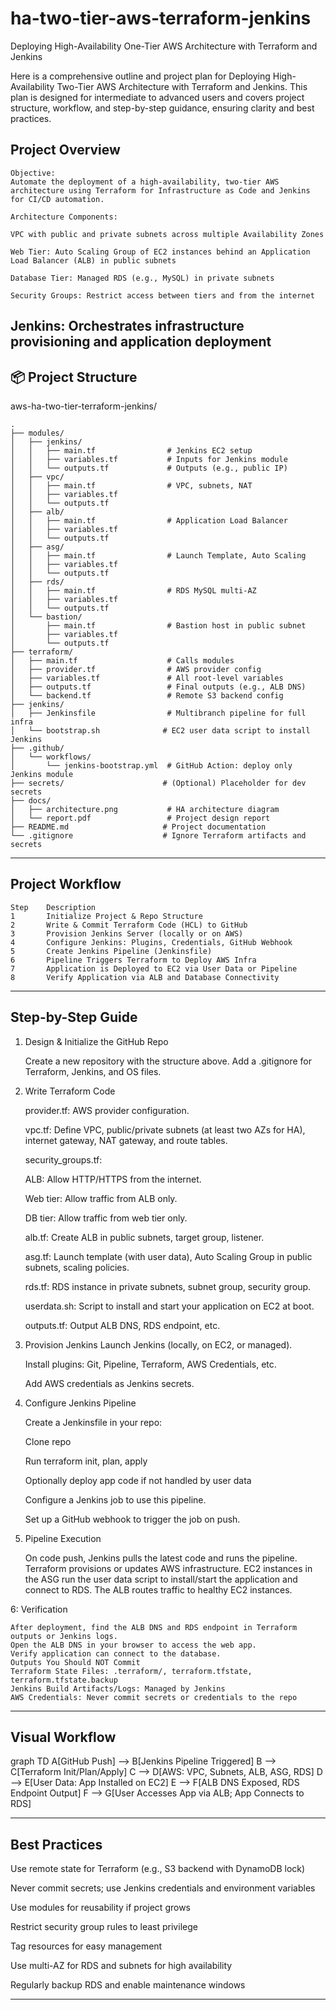 # ha-two-tier-aws-terraform-jenkins
Deploying High-Availability One-Tier AWS Architecture with Terraform and Jenkins

Here is a comprehensive outline and project plan for Deploying High-Availability Two-Tier AWS Architecture with Terraform and Jenkins. This plan is designed for intermediate to advanced users and covers project structure, workflow, and step-by-step guidance, ensuring clarity and best practices.

## Project Overview
    Objective:
    Automate the deployment of a high-availability, two-tier AWS architecture using Terraform for Infrastructure as Code and Jenkins for CI/CD automation.
    
    Architecture Components:
    
    VPC with public and private subnets across multiple Availability Zones
    
    Web Tier: Auto Scaling Group of EC2 instances behind an Application Load Balancer (ALB) in public subnets
    
    Database Tier: Managed RDS (e.g., MySQL) in private subnets
    
    Security Groups: Restrict access between tiers and from the internet

Jenkins: Orchestrates infrastructure provisioning and application deployment
---
## 📦 Project Structure

aws-ha-two-tier-terraform-jenkins/
```
.
├── modules/
│   ├── jenkins/
│   │   ├── main.tf                # Jenkins EC2 setup
│   │   ├── variables.tf           # Inputs for Jenkins module
│   │   └── outputs.tf             # Outputs (e.g., public IP)
│   ├── vpc/
│   │   ├── main.tf                # VPC, subnets, NAT
│   │   ├── variables.tf
│   │   └── outputs.tf
│   ├── alb/
│   │   ├── main.tf                # Application Load Balancer
│   │   ├── variables.tf
│   │   └── outputs.tf
│   ├── asg/
│   │   ├── main.tf                # Launch Template, Auto Scaling
│   │   ├── variables.tf
│   │   └── outputs.tf
│   ├── rds/
│   │   ├── main.tf                # RDS MySQL multi-AZ
│   │   ├── variables.tf
│   │   └── outputs.tf
│   └── bastion/
│       ├── main.tf                # Bastion host in public subnet
│       ├── variables.tf
│       └── outputs.tf
├── terraform/
│   ├── main.tf                    # Calls modules
│   ├── provider.tf                # AWS provider config
│   ├── variables.tf               # All root-level variables
│   ├── outputs.tf                 # Final outputs (e.g., ALB DNS)
│   └── backend.tf                 # Remote S3 backend config
├── jenkins/
│   ├── Jenkinsfile                # Multibranch pipeline for full infra
│   └── bootstrap.sh              # EC2 user data script to install Jenkins
├── .github/
│   └── workflows/
│       └── jenkins-bootstrap.yml  # GitHub Action: deploy only Jenkins module
├── secrets/                      # (Optional) Placeholder for dev secrets
├── docs/
│   ├── architecture.png           # HA architecture diagram
│   └── report.pdf                 # Project design report
├── README.md                     # Project documentation
└── .gitignore                    # Ignore Terraform artifacts and secrets
```

---

## Project Workflow
```
Step	Description
1	    Initialize Project & Repo Structure
2	    Write & Commit Terraform Code (HCL) to GitHub
3	    Provision Jenkins Server (locally or on AWS)
4	    Configure Jenkins: Plugins, Credentials, GitHub Webhook
5	    Create Jenkins Pipeline (Jenkinsfile)
6	    Pipeline Triggers Terraform to Deploy AWS Infra
7	    Application is Deployed to EC2 via User Data or Pipeline
8	    Verify Application via ALB and Database Connectivity
```
---

## Step-by-Step Guide

1. Design & Initialize the GitHub Repo
    
    Create a new repository with the structure above.
    Add a .gitignore for Terraform, Jenkins, and OS files.

2. Write Terraform Code

    provider.tf: AWS provider configuration.

    vpc.tf: Define VPC, public/private subnets (at least two AZs for HA), internet gateway, NAT gateway, and route tables.

    security_groups.tf:

    ALB: Allow HTTP/HTTPS from the internet.

    Web tier: Allow traffic from ALB only.

    DB tier: Allow traffic from web tier only.

    alb.tf: Create ALB in public subnets, target group, listener.

    asg.tf: Launch template (with user data), Auto Scaling Group in public subnets, scaling policies.

    rds.tf: RDS instance in private subnets, subnet group, security group.

    userdata.sh: Script to install and start your application on EC2 at boot.

    outputs.tf: Output ALB DNS, RDS endpoint, etc.

3. Provision Jenkins
   Launch Jenkins (locally, on EC2, or managed).

    Install plugins: Git, Pipeline, Terraform, AWS Credentials, etc.

    Add AWS credentials as Jenkins secrets.

4. Configure Jenkins Pipeline
    
    Create a Jenkinsfile in your repo:

    Clone repo

    Run terraform init, plan, apply

    Optionally deploy app code if not handled by user data

    Configure a Jenkins job to use this pipeline.

    Set up a GitHub webhook to trigger the job on push.

5. Pipeline Execution
   
    On code push, Jenkins pulls the latest code and runs the pipeline.
    Terraform provisions or updates AWS infrastructure.
    EC2 instances in the ASG run the user data script to install/start the application and connect to RDS.
    The ALB routes traffic to healthy EC2 instances.

6: Verification

    After deployment, find the ALB DNS and RDS endpoint in Terraform outputs or Jenkins logs.
    Open the ALB DNS in your browser to access the web app.
    Verify application can connect to the database.
    Outputs You Should NOT Commit
    Terraform State Files: .terraform/, terraform.tfstate, terraform.tfstate.backup
    Jenkins Build Artifacts/Logs: Managed by Jenkins
    AWS Credentials: Never commit secrets or credentials to the repo

---

## Visual Workflow

graph TD
A[GitHub Push] --> B[Jenkins Pipeline Triggered]
B --> C[Terraform Init/Plan/Apply]
C --> D[AWS: VPC, Subnets, ALB, ASG, RDS]
D --> E[User Data: App Installed on EC2]
E --> F[ALB DNS Exposed, RDS Endpoint Output]
F --> G[User Accesses App via ALB; App Connects to RDS]

---

## Best Practices
Use remote state for Terraform (e.g., S3 backend with DynamoDB lock)

Never commit secrets; use Jenkins credentials and environment variables

Use modules for reusability if project grows

Restrict security group rules to least privilege

Tag resources for easy management

Use multi-AZ for RDS and subnets for high availability

Regularly backup RDS and enable maintenance windows

---
